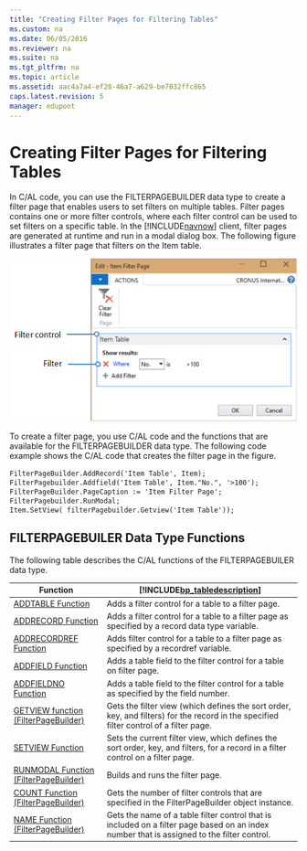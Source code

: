 ```yaml
---
title: "Creating Filter Pages for Filtering Tables"
ms.custom: na
ms.date: 06/05/2016
ms.reviewer: na
ms.suite: na
ms.tgt_pltfrm: na
ms.topic: article
ms.assetid: aac4a7a4-ef28-46a7-a629-be7032ffc865
caps.latest.revision: 5
manager: edupont
---
```

# Creating Filter Pages for Filtering Tables
In C\/AL code, you can use the FILTERPAGEBUILDER data type to create a filter page that enables users to set filters on multiple tables. Filter pages contains one or more filter controls, where each filter control can be used to set filters on a specific table. In the [!INCLUDE[navnow](includes/navnow_md.md)] client, filter pages are generated at runtime and run in a modal dialog box. The following figure illustrates a filter page that filters on the Item table.  
  
 ![Shows a filter page for the item table](media/NAV_FilterPage.png "NAV\_FilterPage")  
  
 To create a filter page, you use C\/AL code and the functions that are available for the FILTERPAGEBUILDER data type. The following code example shows the C\/AL code that creates the filter page in the figure.  
  
```  
FilterPageBuilder.AddRecord('Item Table', Item);  
FilterPagebuilder.Addfield('Item Table', Item."No.", '>100');  
FilterPageBuilder.PageCaption := 'Item Filter Page';  
FilterPagebuilder.RunModal;  
Item.SetView( filterPagebuilder.Getview('Item Table'));  
```  
  
## FILTERPAGEBUILER Data Type Functions  
 The following table describes the C\/AL functions of the FILTERPAGEBUILER data type.  
  
|Function|[!INCLUDE[bp_tabledescription](includes/bp_tabledescription_md.md)]|  
|--------------|---------------------------------------|  
|[ADDTABLE Function](ADDTABLE-Function.md)|Adds a filter control for a table to a filter page.|  
|[ADDRECORD Function](ADDRECORD-Function.md)|Adds a filter control for a table to a filter page as specified by a record data type variable.|  
|[ADDRECORDREF Function](ADDRECORDREF-Function.md)|Adds filter control for a table to a filter page as specified by a recordref variable.|  
|[ADDFIELD Function](ADDFIELD-Function.md)|Adds a table field to the filter control for a table on filter page.|  
|[ADDFIELDNO Function](ADDFIELDNO-Function.md)|Adds a table field to the filter control for a table as specified by the field number.|  
|[GETVIEW function \(FilterPageBuilder\)](GETVIEW-function--FilterPageBuilder-.md)|Gets the filter view \(which defines the sort order, key, and filters\) for the record in the specified filter control of a filter page.|  
|[SETVIEW Function](SETVIEW-Function.md)|Sets the current filter view, which defines the sort order, key, and filters, for a record in a filter control on a filter page.|  
|[RUNMODAL Function \(FilterPageBuilder\)](RUNMODAL-Function--FilterPageBuilder-.md)|Builds and runs the filter page.|  
|[COUNT Function \(FilterPageBuilder\)](COUNT-Function--FilterPageBuilder-.md)|Gets the number of filter controls that are specified in the FilterPageBuilder object instance.|  
|[NAME Function \(FilterPageBuilder\)](NAME-Function--FilterPageBuilder-.md)|Gets the name of a table filter control that is included on a filter page based on an index number that is assigned to the filter control.|